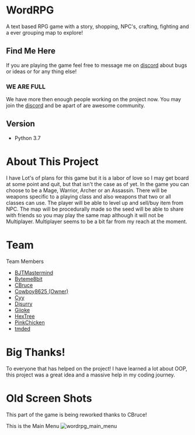 # WordRPG

  A text based RPG game with a story, shopping, NPC's, crafting, fighting and a ever grouping map to explore!

## Find Me Here
If you are playing the game feel free to message me on [discord](https://discord.gg/8bkzqfm) about bugs or ideas
or for any thing else!

### WE ARE FULL
We have more then enough people working on the project now.  You may join the [discord](https://discord.gg/8bkzqfm) and be apart of are awesome community.

## Version
* Python 3.7

# About This Project
I have Lot's of plans for this game but it is a labor of love so I may get board at some point and quit, but that isn't the case as of yet. In the game you can choose to be a Mage, Warrior, Archer or an Assassin. There will be weapons specific to a playing class and also weapons that two or all classes can use. The player will be able to level up and sell/buy item from NPC.
The map will be procedurally made so the seed will be able to share with friends so you may play the same map although it will not be Multiplayer. Multiplayer seems to be a bit far from my reach at the moment.

# Team
<a name="team-members"></a>Team Members
* [BJTMastermind](https://github.com/bjtmastermind)
* [Byteme8bit](https://github.com/Byteme8bit)
* [CBruce](https://github.com/ChristopherLBruce)
* [Cowboy8625 (Owner)](https://github.com/cowboy8625)
* [Cyy](https://github.com/JamesCourcelle)
* [Djsurry](https://github.com/Djsurry)
* [Giioke](https://github.com/Giioke)
* [HexTree](https://github.com/HexTree)
* [PinkChicken](https://github.com/PinkChicken)
* [tmded](https://github.com/tmded)

# Big Thanks!
To everyone that has helped on the project!  I have learned a lot about OOP, this project was a great idea and a massive help in my coding journey.

# Old Screen Shots
This part of the game is being reworked thanks to CBruce!

This is the Main Menu
![wordrpg_main_menu](https://user-images.githubusercontent.com/43012445/48389982-80e16100-e6c5-11e8-99e1-56bf323d52f7.PNG)




